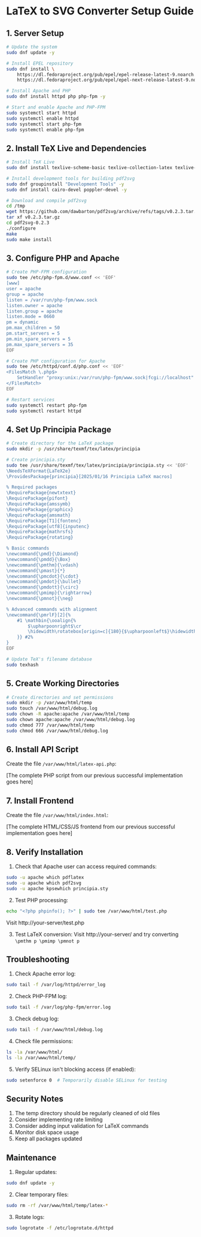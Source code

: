 # LaTeX to SVG Converter Setup Guide

## 1. Server Setup

```bash
# Update the system
sudo dnf update -y

# Install EPEL repository
sudo dnf install \
    https://dl.fedoraproject.org/pub/epel/epel-release-latest-9.noarch.rpm \
    https://dl.fedoraproject.org/pub/epel/epel-next-release-latest-9.noarch.rpm

# Install Apache and PHP
sudo dnf install httpd php php-fpm -y

# Start and enable Apache and PHP-FPM
sudo systemctl start httpd
sudo systemctl enable httpd
sudo systemctl start php-fpm
sudo systemctl enable php-fpm
```

## 2. Install TeX Live and Dependencies

```bash
# Install TeX Live
sudo dnf install texlive-scheme-basic texlive-collection-latex texlive-collection-latexextra -y

# Install development tools for building pdf2svg
sudo dnf groupinstall "Development Tools" -y
sudo dnf install cairo-devel poppler-devel -y

# Download and compile pdf2svg
cd /tmp
wget https://github.com/dawbarton/pdf2svg/archive/refs/tags/v0.2.3.tar.gz
tar xf v0.2.3.tar.gz
cd pdf2svg-0.2.3
./configure
make
sudo make install
```

## 3. Configure PHP and Apache

```bash
# Create PHP-FPM configuration
sudo tee /etc/php-fpm.d/www.conf << 'EOF'
[www]
user = apache
group = apache
listen = /var/run/php-fpm/www.sock
listen.owner = apache
listen.group = apache
listen.mode = 0660
pm = dynamic
pm.max_children = 50
pm.start_servers = 5
pm.min_spare_servers = 5
pm.max_spare_servers = 35
EOF

# Create PHP configuration for Apache
sudo tee /etc/httpd/conf.d/php.conf << 'EOF'
<FilesMatch \.php$>
    SetHandler "proxy:unix:/var/run/php-fpm/www.sock|fcgi://localhost"
</FilesMatch>
EOF

# Restart services
sudo systemctl restart php-fpm
sudo systemctl restart httpd
```

## 4. Set Up Principia Package

```bash
# Create directory for the LaTeX package
sudo mkdir -p /usr/share/texmf/tex/latex/principia

# Create principia.sty
sudo tee /usr/share/texmf/tex/latex/principia/principia.sty << 'EOF'
\NeedsTeXFormat{LaTeX2e}
\ProvidesPackage{principia}[2025/01/16 Principia LaTeX macros]

% Required packages
\RequirePackage{newtxtext}
\RequirePackage{pifont}
\RequirePackage{amssymb}
\RequirePackage{graphicx}
\RequirePackage{amsmath}
\RequirePackage[T1]{fontenc}
\RequirePackage[utf8]{inputenc}
\RequirePackage{mathrsfs}
\RequirePackage{rotating}

% Basic commands
\newcommand{\pmd}{\Diamond}
\newcommand{\pmdd}{\Box}
\newcommand{\pmthm}{\vdash}
\newcommand{\pmast}{*}
\newcommand{\pmcdot}{\cdot}
\newcommand{\pmdot}{\bullet}
\newcommand{\pmdott}{\circ}
\newcommand{\pmimp}{\rightarrow}
\newcommand{\pmnot}{\neg}

% Advanced commands with alignment
\newcommand{\pmrlF}[2]{%
    #1 \mathbin{\ooalign{%
        $\upharpoonright$\cr
        \hidewidth\rotatebox[origin=c]{180}{$\upharpoonleft$}\hidewidth\cr
    }} #2%
}
EOF

# Update TeX's filename database
sudo texhash
```

## 5. Create Working Directories

```bash
# Create directories and set permissions
sudo mkdir -p /var/www/html/temp
sudo touch /var/www/html/debug.log
sudo chown -R apache:apache /var/www/html/temp
sudo chown apache:apache /var/www/html/debug.log
sudo chmod 777 /var/www/html/temp
sudo chmod 666 /var/www/html/debug.log
```

## 6. Install API Script

Create the file `/var/www/html/latex-api.php`:

[The complete PHP script from our previous successful implementation goes here]

## 7. Install Frontend

Create the file `/var/www/html/index.html`:

[The complete HTML/CSS/JS frontend from our previous successful implementation goes here]

## 8. Verify Installation

1. Check that Apache user can access required commands:
```bash
sudo -u apache which pdflatex
sudo -u apache which pdf2svg
sudo -u apache kpsewhich principia.sty
```

2. Test PHP processing:
```bash
echo "<?php phpinfo(); ?>" | sudo tee /var/www/html/test.php
```
Visit http://your-server/test.php

3. Test LaTeX conversion:
Visit http://your-server/ and try converting `\pmthm p \pmimp \pmnot p`

## Troubleshooting

1. Check Apache error log:
```bash
sudo tail -f /var/log/httpd/error_log
```

2. Check PHP-FPM log:
```bash
sudo tail -f /var/log/php-fpm/error.log
```

3. Check debug log:
```bash
sudo tail -f /var/www/html/debug.log
```

4. Check file permissions:
```bash
ls -la /var/www/html/
ls -la /var/www/html/temp/
```

5. Verify SELinux isn't blocking access (if enabled):
```bash
sudo setenforce 0  # Temporarily disable SELinux for testing
```

## Security Notes

1. The temp directory should be regularly cleaned of old files
2. Consider implementing rate limiting
3. Consider adding input validation for LaTeX commands
4. Monitor disk space usage
5. Keep all packages updated

## Maintenance

1. Regular updates:
```bash
sudo dnf update -y
```

2. Clear temporary files:
```bash
sudo rm -rf /var/www/html/temp/latex-*
```

3. Rotate logs:
```bash
sudo logrotate -f /etc/logrotate.d/httpd
```
